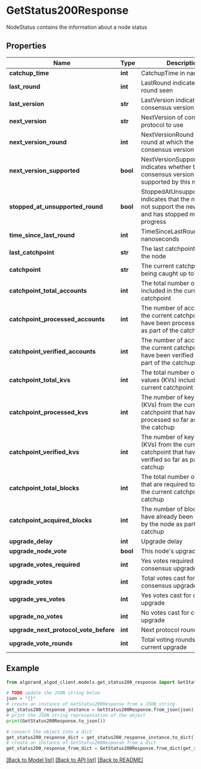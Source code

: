 # GetStatus200Response

NodeStatus contains the information about a node status

## Properties

Name | Type | Description | Notes
------------ | ------------- | ------------- | -------------
**catchup_time** | **int** | CatchupTime in nanoseconds | 
**last_round** | **int** | LastRound indicates the last round seen | 
**last_version** | **str** | LastVersion indicates the last consensus version supported | 
**next_version** | **str** | NextVersion of consensus protocol to use | 
**next_version_round** | **int** | NextVersionRound is the round at which the next consensus version will apply | 
**next_version_supported** | **bool** | NextVersionSupported indicates whether the next consensus version is supported by this node | 
**stopped_at_unsupported_round** | **bool** | StoppedAtUnsupportedRound indicates that the node does not support the new rounds and has stopped making progress | 
**time_since_last_round** | **int** | TimeSinceLastRound in nanoseconds | 
**last_catchpoint** | **str** | The last catchpoint seen by the node | [optional] 
**catchpoint** | **str** | The current catchpoint that is being caught up to | [optional] 
**catchpoint_total_accounts** | **int** | The total number of accounts included in the current catchpoint | [optional] 
**catchpoint_processed_accounts** | **int** | The number of accounts from the current catchpoint that have been processed so far as part of the catchup | [optional] 
**catchpoint_verified_accounts** | **int** | The number of accounts from the current catchpoint that have been verified so far as part of the catchup | [optional] 
**catchpoint_total_kvs** | **int** | The total number of key-values (KVs) included in the current catchpoint | [optional] 
**catchpoint_processed_kvs** | **int** | The number of key-values (KVs) from the current catchpoint that have been processed so far as part of the catchup | [optional] 
**catchpoint_verified_kvs** | **int** | The number of key-values (KVs) from the current catchpoint that have been verified so far as part of the catchup | [optional] 
**catchpoint_total_blocks** | **int** | The total number of blocks that are required to complete the current catchpoint catchup | [optional] 
**catchpoint_acquired_blocks** | **int** | The number of blocks that have already been obtained by the node as part of the catchup | [optional] 
**upgrade_delay** | **int** | Upgrade delay | [optional] 
**upgrade_node_vote** | **bool** | This node&#39;s upgrade vote | [optional] 
**upgrade_votes_required** | **int** | Yes votes required for consensus upgrade | [optional] 
**upgrade_votes** | **int** | Total votes cast for consensus upgrade | [optional] 
**upgrade_yes_votes** | **int** | Yes votes cast for consensus upgrade | [optional] 
**upgrade_no_votes** | **int** | No votes cast for consensus upgrade | [optional] 
**upgrade_next_protocol_vote_before** | **int** | Next protocol round | [optional] 
**upgrade_vote_rounds** | **int** | Total voting rounds for current upgrade | [optional] 

## Example

```python
from algorand_algod_client.models.get_status200_response import GetStatus200Response

# TODO update the JSON string below
json = "{}"
# create an instance of GetStatus200Response from a JSON string
get_status200_response_instance = GetStatus200Response.from_json(json)
# print the JSON string representation of the object
print(GetStatus200Response.to_json())

# convert the object into a dict
get_status200_response_dict = get_status200_response_instance.to_dict()
# create an instance of GetStatus200Response from a dict
get_status200_response_from_dict = GetStatus200Response.from_dict(get_status200_response_dict)
```
[[Back to Model list]](../README.md#documentation-for-models) [[Back to API list]](../README.md#documentation-for-api-endpoints) [[Back to README]](../README.md)


